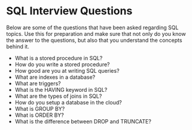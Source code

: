 # SQL Interview Questions

Below are some of the questions that have been asked regarding SQL topics. Use this for preparation and make sure that not only do you know the answer to the questions, but also that you understand the concepts behind it.

* What is a stored procedure in SQL?
* How do you write a stored procedure?
* How good are you at writing SQL queries?
* What are indexes in a database?
* What are triggers?
* What is the HAVING keyword in SQL?
* What are the types of joins in SQL?
* How do you setup a database in the cloud?
* What is GROUP BY?
* What is ORDER BY?
* What is the difference between DROP and TRUNCATE?
